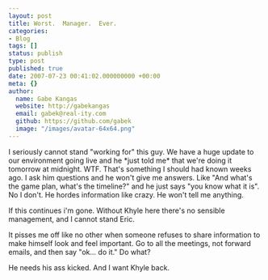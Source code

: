 ```yaml
---
layout: post
title: Worst.  Manager.  Ever.
categories:
- Blog
tags: []
status: publish
type: post
published: true
date: 2007-07-23 00:41:02.000000000 +00:00
meta: {}
author:
  name: Gabe Kangas
  website: http://gabekangas
  email: gabek@real-ity.com
  github: https://github.com/gabek
  image: "/images/avatar-64x64.png"
---
```

I seriously cannot stand \"working for\" this guy. We have a huge update to our environment going live and he \*just told me\* that we\'re doing it tomorrow at midnight. WTF. That\'s something I should had known weeks ago. I ask him questions and he won\'t give me answers. Like \"And what\'s the game plan, what\'s the timeline?\" and he just says \"you know what it is\". No I don\'t. He hordes information like crazy. He won\'t tell me anything.

If this continues i\'m gone. Without Khyle here there\'s no sensible management, and I cannot stand Eric.

It pisses me off like no other when someone refuses to share information to make himself look and feel important. Go to all the meetings, not forward emails, and then say \"ok\... do it.\" Do what?

He needs his ass kicked. And I want Khyle back.
